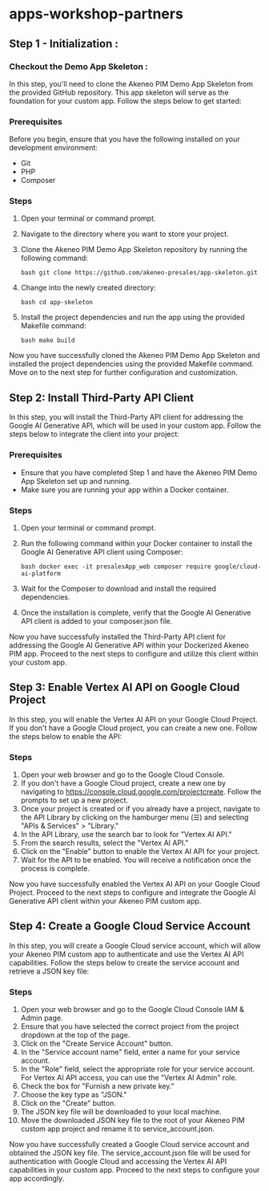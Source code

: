 # apps-workshop-partners

## Step 1 - Initialization : 

### Checkout the Demo App Skeleton :
In this step, you'll need to clone the Akeneo PIM Demo App Skeleton from the provided GitHub repository. This app skeleton will serve as the foundation for your custom app. Follow the steps below to get started:

### Prerequisites

Before you begin, ensure that you have the following installed on your development environment:

* Git
* PHP
* Composer

### Steps

1. Open your terminal or command prompt.
2. Navigate to the directory where you want to store your project.
3. Clone the Akeneo PIM Demo App Skeleton repository by running the following command:

    ``bash
    git clone https://github.com/akeneo-presales/app-skeleton.git
    ``


4. Change into the newly created directory:

    ``bash
    cd app-skeleton
    ``


5. Install the project dependencies and run the app using the provided Makefile command:

    ``bash
    make build
    ``

Now you have successfully cloned the Akeneo PIM Demo App Skeleton and installed the project dependencies using the provided Makefile command. Move on to the next step for further configuration and customization.


## Step 2: Install Third-Party API Client

In this step, you will install the Third-Party API client for addressing the Google AI Generative API, which will be used in your custom app. Follow the steps below to integrate the client into your project:


### Prerequisites

* Ensure that you have completed Step 1 and have the Akeneo PIM Demo App Skeleton set up and running.
* Make sure you are running your app within a Docker container.

### Steps

1. Open your terminal or command prompt.
2. Run the following command within your Docker container to install the Google AI Generative API client using Composer:

    ``bash
    docker exec -it presalesApp_web composer require google/cloud-ai-platform
    ``


1. Wait for the Composer to download and install the required dependencies.
2. Once the installation is complete, verify that the Google AI Generative API client is added to your composer.json file.

Now you have successfully installed the Third-Party API client for addressing the Google AI Generative API within your Dockerized Akeneo PIM app. Proceed to the next steps to configure and utilize this client within your custom app.


## Step 3: Enable Vertex AI API on Google Cloud Project

In this step, you will enable the Vertex AI API on your Google Cloud Project. If you don't have a Google Cloud project, you can create a new one. Follow the steps below to enable the API:

### Steps

1. Open your web browser and go to the Google Cloud Console.
2. If you don't have a Google Cloud project, create a new one by navigating to https://console.cloud.google.com/projectcreate. Follow the prompts to set up a new project.
3. Once your project is created or if you already have a project, navigate to the API Library by clicking on the hamburger menu (☰) and selecting "APIs & Services" > "Library."
4. In the API Library, use the search bar to look for "Vertex AI API."
5. From the search results, select the "Vertex AI API."
6. Click on the "Enable" button to enable the Vertex AI API for your project.
7. Wait for the API to be enabled. You will receive a notification once the process is complete.

Now you have successfully enabled the Vertex AI API on your Google Cloud Project. Proceed to the next steps to configure and integrate the Google AI Generative API client within your Akeneo PIM custom app.


## Step 4: Create a Google Cloud Service Account

In this step, you will create a Google Cloud service account, which will allow your Akeneo PIM custom app to authenticate and use the Vertex AI API capabilities. Follow the steps below to create the service account and retrieve a JSON key file:

### Steps

1. Open your web browser and go to the Google Cloud Console IAM & Admin page.
2. Ensure that you have selected the correct project from the project dropdown at the top of the page.
3. Click on the "Create Service Account" button.
4. In the "Service account name" field, enter a name for your service account.
5. In the "Role" field, select the appropriate role for your service account. For Vertex AI API access, you can use the "Vertex AI Admin" role.
6. Check the box for "Furnish a new private key."
7. Choose the key type as "JSON."
8. Click on the "Create" button.
9. The JSON key file will be downloaded to your local machine.
10. Move the downloaded JSON key file to the root of your Akeneo PIM custom app project and rename it to service_account.json.

Now you have successfully created a Google Cloud service account and obtained the JSON key file. The service_account.json file will be used for authentication with Google Cloud and accessing the Vertex AI API capabilities in your custom app. Proceed to the next steps to configure your app accordingly.
